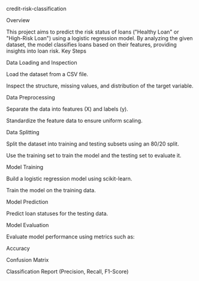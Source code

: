 credit-risk-classification

Overview

This project aims to predict the risk status of loans ("Healthy Loan" or "High-Risk Loan") using a logistic regression model. By analyzing the given dataset, the model classifies loans based on their features, providing insights into loan risk.
Key Steps

Data Loading and Inspection

Load the dataset from a CSV file.

Inspect the structure, missing values, and distribution of the target variable.

Data Preprocessing

Separate the data into features (X) and labels (y).

Standardize the feature data to ensure uniform scaling.

Data Splitting

Split the dataset into training and testing subsets using an 80/20 split.

Use the training set to train the model and the testing set to evaluate it.

Model Training

Build a logistic regression model using scikit-learn.

Train the model on the training data.

Model Prediction

Predict loan statuses for the testing data.

Model Evaluation

Evaluate model performance using metrics such as:

Accuracy

Confusion Matrix

Classification Report (Precision, Recall, F1-Score)

